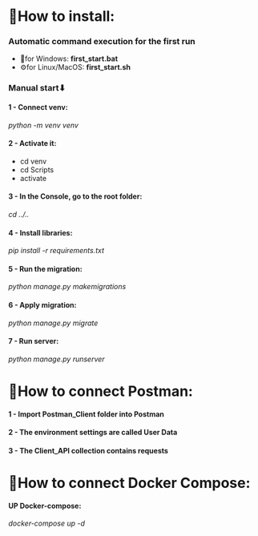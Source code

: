 <h1>📍How to install: </h1>

<h3>Automatic command execution for the first run</h3>
<ul>
  <li>🔧for Windows:     <b>first_start.bat</b></li>
  <li>⚙for Linux/MacOS: <b>first_start.sh</b></li>
</ul>
<h3>Manual start⬇</h3>
<h4>1 - Connect venv:</h4> 
<i>python -m venv venv</i>
<h4>2 - Activate it:</h4> 
<ul>
  <li>cd venv</li>
  <li>cd Scripts</li>
  <li>activate</li>
</ul>
<h4>3 - In the Console, go to the root folder:</h4>
<i>cd ../..</i>
<h4>4 - Install libraries:</h4>
<i>pip install -r requirements.txt</i>
<h4>5 - Run the migration:</h4> 
<i>python manage.py makemigrations</i>
<h4>6 - Apply migration:</h4> 
<i>python manage.py migrate</i>
<h4>7 - Run server:</h4> 
<i>python manage.py runserver</i>

<h1>📮How to connect Postman: </h1>
<h4>1 - Import Postman_Client folder into Postman</h4> 
<h4>2 - The environment settings are called User Data</h4>
<h4>3 - The Client_API collection contains requests</h4>

<h1>🐳How to connect Docker Compose:</h1>
<h4>UP Docker-compose:</h4>
<i>docker-compose up -d</i>

